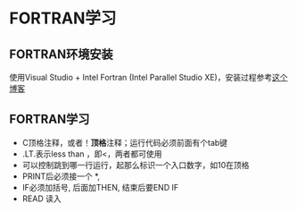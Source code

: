 # FORTRAN学习


## FORTRAN环境安装
使用Visual Studio + Intel Fortran (Intel Parallel Studio XE)，安装过程参考[这个博客](https://blog.csdn.net/Mr_JjPolarBear/article/details/89449667)

## FORTRAN学习
* C顶格注释，或者！**顶格**注释；运行代码必须前面有个tab键
* .LT.表示less than ，即<，两者都可使用
* 可以控制跳到哪一行运行，起那么标识一个入口数字，如10在顶格
* PRINT后必须接一个 *, 
* IF必须加括号, 后面加THEN, 结束后要END IF
* READ 读入